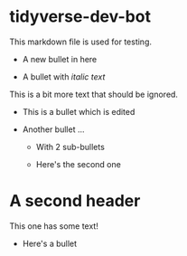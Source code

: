 # tidyverse-dev-bot

This markdown file is used for testing.

* A new bullet in here

* A bullet with *italic text*

This is a bit more text that should be ignored.

* This is a bullet which is edited

* Another bullet ...

  * With 2 sub-bullets
  
  * Here's the second one

# A second header

This one has some text!

* Here's a bullet
